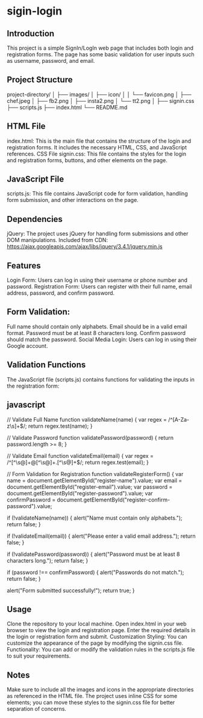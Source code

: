 # sigin-login

## Introduction
This project is a simple SignIn/LogIn web page that includes both login and registration forms. The page has some basic validation for user inputs such as username, password, and email.

## Project Structure
project-directory/
│
├── images/
│   ├── icon/
│   │   └── favicon.png
│   ├── chef.jpeg
│   ├── fb2.png
│   ├── insta2.png
│   └── tt2.png
│
├── signin.css
├── scripts.js
├── index.html
└── README.md
## HTML File
index.html: This is the main file that contains the structure of the login and registration forms. It includes the necessary HTML, CSS, and JavaScript references.
CSS File
signin.css: This file contains the styles for the login and registration forms, buttons, and other elements on the page.
## JavaScript File
scripts.js: This file contains JavaScript code for form validation, handling form submission, and other interactions on the page.
## Dependencies
jQuery: The project uses jQuery for handling form submissions and other DOM manipulations.
Included from CDN: https://ajax.googleapis.com/ajax/libs/jquery/3.4.1/jquery.min.js
## Features
Login Form: Users can log in using their username or phone number and password.
Registration Form: Users can register with their full name, email address, password, and confirm password.
## Form Validation:
Full name should contain only alphabets.
Email should be in a valid email format.
Password must be at least 8 characters long.
Confirm password should match the password.
Social Media Login: Users can log in using their Google account.
## Validation Functions
The JavaScript file (scripts.js) contains functions for validating the inputs in the registration form:

## javascript

// Validate Full Name
function validateName(name) {
  var regex = /^[A-Za-z\s]+$/;
  return regex.test(name);
}

// Validate Password
function validatePassword(password) {
  return password.length >= 8;
}

// Validate Email
function validateEmail(email) {
  var regex = /^[^\s@]+@[^\s@]+\.[^\s@]+$/;
  return regex.test(email);
}

// Form Validation for Registration
function validateRegisterForm() {
  var name = document.getElementById("register-name").value;
  var email = document.getElementById("register-email").value;
  var password = document.getElementById("register-password").value;
  var confirmPassword = document.getElementById("register-confirm-password").value;

  if (!validateName(name)) {
    alert("Name must contain only alphabets.");
    return false;
  }

  if (!validateEmail(email)) {
    alert("Please enter a valid email address.");
    return false;
  }

  if (!validatePassword(password)) {
    alert("Password must be at least 8 characters long.");
    return false;
  }

  if (password !== confirmPassword) {
    alert("Passwords do not match.");
    return false;
  }

  alert("Form submitted successfully!");
  return true;
}
## Usage
Clone the repository to your local machine.
Open index.html in your web browser to view the login and registration page.
Enter the required details in the login or registration form and submit.
Customization
Styling: You can customize the appearance of the page by modifying the signin.css file.
Functionality: You can add or modify the validation rules in the scripts.js file to suit your requirements.
## Notes
Make sure to include all the images and icons in the appropriate directories as referenced in the HTML file.
The project uses inline CSS for some elements; you can move these styles to the signin.css file for better separation of concerns.
